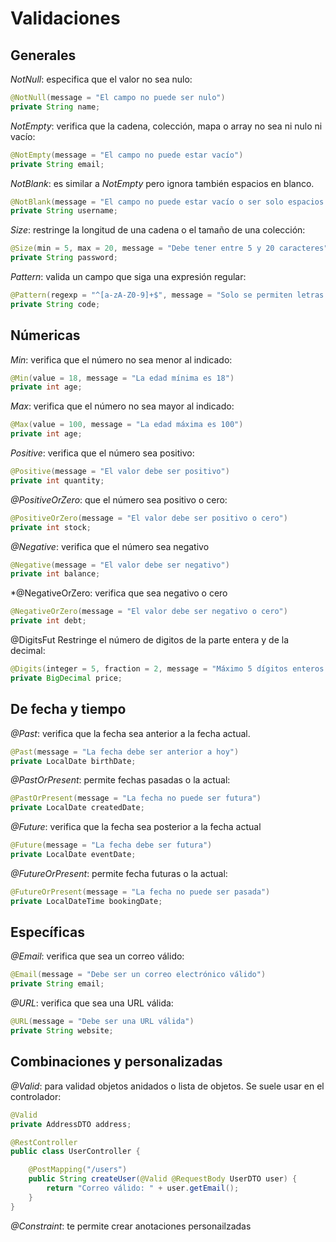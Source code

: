 # Validaciones

## Generales

*NotNull*: especifica que el valor no sea nulo:

```java
@NotNull(message = "El campo no puede ser nulo")
private String name;
```

*NotEmpty*: verifica que la cadena, colección, mapa o array no sea ni nulo ni vacío:

```java
@NotEmpty(message = "El campo no puede estar vacío")
private String email;
```

*NotBlank*: es similar a *NotEmpty* pero ignora también espacios en blanco.
```java
@NotBlank(message = "El campo no puede estar vacío o ser solo espacios en blanco")
private String username;
```

*Size*: restringe la longitud de una cadena o el tamaño de una colección:
```java
@Size(min = 5, max = 20, message = "Debe tener entre 5 y 20 caracteres")
private String password;
```
*Pattern*: valida un campo que siga una expresión regular:
```java
@Pattern(regexp = "^[a-zA-Z0-9]+$", message = "Solo se permiten letras y números")
private String code;
```

## Númericas

*Min*: verifica que el número no sea menor al indicado:

```java
@Min(value = 18, message = "La edad mínima es 18")
private int age;
```

*Max*: verifica que el número no sea mayor al indicado:
```java
@Max(value = 100, message = "La edad máxima es 100")
private int age;
```

*Positive*: verifica que el número sea positivo:
```java
@Positive(message = "El valor debe ser positivo")
private int quantity;
```
*@PositiveOrZero*: que el número sea positivo o cero:

```java
@PositiveOrZero(message = "El valor debe ser positivo o cero")
private int stock;
```
*@Negative*: verifica que el número sea negativo
```java
@Negative(message = "El valor debe ser negativo")
private int balance;
```
*@NegativeOrZero: verifica que sea negativo o cero
```java
@NegativeOrZero(message = "El valor debe ser negativo o cero")
private int debt;
```
@DigitsFut
Restringe el número de digitos de la parte entera y de la decimal:
```java
@Digits(integer = 5, fraction = 2, message = "Máximo 5 dígitos enteros y 2 decimales")
private BigDecimal price;
```

## De fecha y tiempo

*@Past*: verifica que la fecha sea anterior a la fecha actual.
```java
@Past(message = "La fecha debe ser anterior a hoy")
private LocalDate birthDate;
```
*@PastOrPresent*: permite fechas pasadas o la actual:
```java
@PastOrPresent(message = "La fecha no puede ser futura")
private LocalDate createdDate;
```
*@Future*: verifica que la fecha sea posterior a la fecha actual
```java
@Future(message = "La fecha debe ser futura")
private LocalDate eventDate;
```

*@FutureOrPresent*: permite fecha futuras o la actual:
```java
@FutureOrPresent(message = "La fecha no puede ser pasada")
private LocalDateTime bookingDate;
```
## Específicas

*@Email*: verifica que sea un correo válido:
```java
@Email(message = "Debe ser un correo electrónico válido")
private String email;
```
*@URL*: verifica que sea una URL válida:
```java
@URL(message = "Debe ser una URL válida")
private String website;
```

## Combinaciones y personalizadas

*@Valid*: para validad objetos anidados o lista de objetos. Se suele usar en el controlador: 
```java
@Valid
private AddressDTO address;
```

```java
@RestController
public class UserController {

    @PostMapping("/users")
    public String createUser(@Valid @RequestBody UserDTO user) {
        return "Correo válido: " + user.getEmail();
    }
}
```

*@Constraint*: te permite crear anotaciones personailzadas
